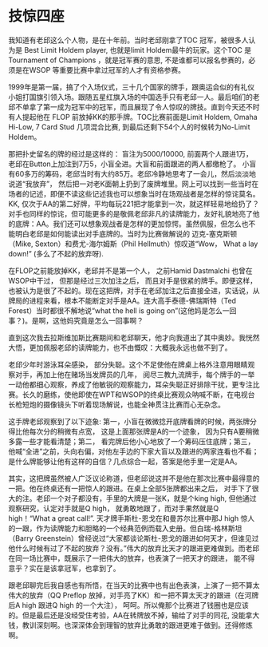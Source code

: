 # 技惊四座

我知道有老邱这么个人物，是在十年前。当时老邱刚拿了TOC 冠军，被很多人认为是 Best Limit Holdem player, 也就是limit Holdem最牛的玩家。这个TOC 是 Tournament of Champions ，就是冠军赛的意思, 不是谁都可以报名参赛的，必须是在WSOP 等重要比赛中拿过冠军的人才有资格参赛。

1999年是第一届，搞了个入场仪式，三十几个国家的牌手，跟奥运会似的有礼仪小姐打国旗引领入场。跟随五星红旗入场的中国选手只有老邱一人。最后咱们的老邱不单拿了第一成为冠军中的冠军，而且展现了令人惊叹的牌技。直到今天还不时有人提起他在 FLOP 前放掉KK的那手牌。TOC比赛前面是Limit Holdem, Omaha Hi-Low, 7 Card Stud 几项混合比赛, 到最后还剩下54个人的时候转为No-Limit Holdem。

那把扑史留名的牌的经过是这样的：
盲注为5000/10000, 前面两个人跟进1万，老邱在Button上加注到7万5，小盲全进。大盲和前面跟进的两人都缴枪了。 小盲有60多万的筹码，老邱当时有大约85万。老邱冷静地思考了一会儿，然后淡淡地说道“我放弃”， 然后把一对老K面朝上扔到了废牌堆里。网上可以找到一些当时在场者的记述，即便不读这些记述我也可以想象当时在场观战者是怎样的惊诧莫名。KK, 仅次于AA的第二好牌，平均每玩221把才能拿到一次，就这样轻易地给扔了？对手也同样的惊诧，但可能更多的是敬佩老邱非凡的读牌能力，友好礼貌地亮了他的底牌：AA。我们还可以想象观战者是怎样的更加惊愕。虽然佩服，但怎么也不能明白老邱是如何能读出对手底牌的。当时为比赛做解说的 迈克-塞克斯顿（Mike, Sexton）和费尤-海尔姆斯（Phil Hellmuth）惊叹道“Wow， What a lay down!” (多么了不起的放弃呀). 

在FLOP之前能放掉KK，老邱并不是第一个人， 之前Hamid Dastmalchi 也曾在WSOP中干过， 但那是经过三次加注之后， 而且对手是很紧的牌手。即便这样，也被认为是很了不起的。现在这把牌，对手在老邱加注之后直接全进，实话说，从牌局的进程来看，根本不能断定对手是AA。连大高手泰德-佛瑞斯特（Ted Forest）当时都很不解地说“what the hell is going on”(这他妈是怎么一回事？)。是啊，这他妈究竟是怎么一回事啊？

直到这次我去拉斯维加斯比赛期间和老邱聊天，他才向我道出了其中奥妙。我恍然大悟，更加佩服老邱的读牌能力，也不由慨叹：大概我永远也做不到了。 

老邱少年时游泳耳朵感染， 部分失聪。这个不足使他在牌桌上格外注意用眼睛观察对手，再加上他在赌场当发牌员的几年， 阅尽三教九流牌手，每个牌手的一举一动他都细心观察，养成了他敏锐的观察能力，耳朵失聪正好排除干扰，更专注比赛。长久的磨练，使他即使在WPT和WSOP的终桌比赛观众呐喊不断，在电视台长枪短炮的摄像镜头下听着现场解说，也能全神贯注比赛而心无杂念。

这手牌老邱观察到了以下迹象: 第一，小盲在微微捻开底牌看牌的时候，两张牌分得比他每次分的稍微有点宽， 这是上面那张牌是A的一个迹象， 因为只有A要稍微多露一些才能看清楚；第二， 看完牌后他小心地放了一个筹码压住底牌；第三，他喊“全进”之前，头向右偏，对他左手边的下家大盲以及跟进的两家连看也不看；是什么牌能够让他有这样的自信？几点综合一起，答案是他手里一定是AA。
 
其实，这把牌虽然被人广泛议论称道，但老邱说这并不是他在那次比赛中最得意的一把。他在终桌还有一把惊人的跟进。在桌上全部5张牌都出来之后， 对手下了很大的注。老邱一个对子都没有，手里的大牌是一张K，就是个king high, 但他通过观察研究，认定对手就是Q high， 就勇敢地跟了，而对手果然就是Q high！“What a great call!”. 天才牌手斯杜-恩戈在和曼苏尔比赛中那J high 惊人的一跟，作为读牌能力和胆略的一个经典范例而载入史册。但白瑞-格林斯坦（Barry Greenstein）曾经说过“大家都谈论斯杜-恩戈的跟进如何天才，但谁见过他什么时候有过了不起的放弃？没有。”伟大的放弃比天才的跟进更难做到。而老邱在同一场比赛中，既展示了一把伟大的放弃，也表演了一把天才的跟进， 能不得意乎？实在是该拿冠军，也拿到了。
 
跟老邱聊完后我自感也有所悟，在当天的比赛中也有出色表演，上演了一把不算太伟大的放弃（QQ Preflop 放掉，对手亮了KK）和一把不算太天才的跟进（在河牌后A high 跟进Q high 的一个大注）， 呵呵。所以俺那个比赛进了钱圈也是应该的。但是最后还是没经受住考验，AA在转牌放不掉，输给了对手的同花, 没能拿大钱，教训深刻啊。也深深体会到理智的放弃比勇敢的跟进更难于做到。还得修炼啊。
